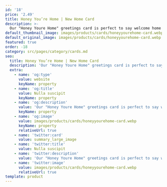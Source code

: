 ```yaml
---
id: '18'
price: '2.49'
title: Honey You’re Home | New Home Card
description: >-
  Our "Honey Youre Home" greetings card is perfect to say welcome home or to celebrate a new home! All of our cards are blank inside, so you have plenty of room for your special message. Size: A6. Envelope: White self-seal wallet style
default_thumbnail_image: images/products/cards/honeyyourehome-card.webp
default_original_image: images/products/cards/honeyyourehome-card.webp
featured: true
order: -18
category: src/pages/category/cards.md
seo:
  title: Honey You’re Home | New Home Card
  description: 'Our "Honey Youre Home" greetings card is perfect to say welcome home or to celebrate a new home! All of our cards are blank inside, so you have plenty of room for your special message. Size: A6. Envelope: White self-seal wallet style'
  extra:
    - name: 'og:type'
      value: website
      keyName: property
    - name: 'og:title'
      value: Nulla suscipit
      keyName: property
    - name: 'og:description'
      value: 'Our "Honey Youre Home" greetings card is perfect to say welcome home or to celebrate a new home! All of our cards are blank inside, so you have plenty of room for your special message. Size: A6. Envelope: White self-seal wallet style'
      keyName: property
    - name: 'og:image'
      value: images/products/cards/honeyyourehome-card.webp
      keyName: property
      relativeUrl: true
    - name: 'twitter:card'
      value: summary_large_image
    - name: 'twitter:title'
      value: Nulla suscipit
    - name: 'twitter:description'
      value: 'Our "Honey Youre Home" greetings card is perfect to say welcome home or to celebrate a new home! All of our cards are blank inside, so you have plenty of room for your special message. Size: A6. Envelope: White self-seal wallet style'
    - name: 'twitter:image'
      value: images/products/cards/honeyyourehome-card.webp
      relativeUrl: true
template: product
---
```

